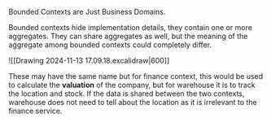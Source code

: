 Bounded Contexts are Just Business Domains.

Bounded contexts hide implementation details, they contain one or more aggregates. They can share aggregates as well, but the meaning of the aggregate among bounded contexts could completely differ.

![[Drawing 2024-11-13 17.09.18.excalidraw|600]]

These may have the same name but for finance context, this would be used to calculate the **valuation** of the company, but for warehouse it is to track the location and stock. If the data is shared between the two contexts, warehouse does not need to tell about the location as it is irrelevant to the finance service.
